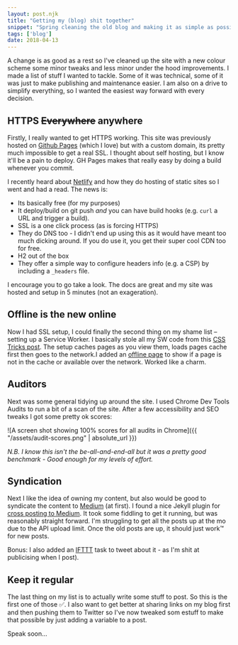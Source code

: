 ```yaml
---
layout: post.njk
title: "Getting my (blog) shit together"
snippet: "Spring cleaning the old blog and making it as simple as possible to publish"
tags: ['blog']
date: 2018-04-13
---
```


A change is as good as a rest so I've cleaned up the site with a new colour scheme some minor tweaks and less minor under the hood improvements. I made a list of stuff I wanted to tackle. Some of it was technical, some of it was just to make publishing and maintenance easier. I am also on a drive to simplify everything, so I wanted the easiest way forward with every decision.

## HTTPS ~~Everywhere~~ anywhere
Firstly, I really wanted to get HTTPS working. This site was previously hosted on [Github Pages](https://pages.github.com/) (which I love) but with a custom domain, its pretty much impossible to get a real SSL. I thought about self hosting, but I know it'll be a pain to deploy. GH Pages makes that really easy by doing a build whenever you commit. 

I recently heard about [Netlify](https://netlify.com) and how they do hosting of static sites so I went and had a read. The news is:

* Its basically free (for my purposes)
* It deploy/build on git push *and* you can have build hooks (e.g. ```curl``` a URL and trigger a build).
* SSL is a one click process (as is forcing HTTPS)
* They do DNS too - I didn't end up using this as it would have meant too much dicking around. If you do use it, you get their super cool CDN too for free.
* H2 out of the box
* They offer a simple way to configure headers info (e.g. a CSP) by including a ```_headers``` file.

I encourage you to go take a look. The docs are great and my site was hosted and setup in 5 minutes (not an exageration).

## Offline is the new online
Now I had SSL setup, I could finally the second thing on my shame list – setting up a Service Worker. I basically stole all my SW code from this [CSS Tricks post](https://css-tricks.com/serviceworker-for-offline/). The setup caches pages as you view them, loads pages cache first then goes to the network.I added an [offline page](/offline.html) to show if a page is not in the cache or available over the network. Worked like a charm. 

## Auditors
Next was some general tidying up around the site. I used Chrome Dev Tools Audits to run a bit of a scan of the site. After a few accessibility and SEO tweaks I got some pretty ok scores:

![A screen shot showing 100% scores for all audits in Chrome]({{ "/assets/audit-scores.png" | absolute_url }})

*N.B. I know this isn't the be-all-and-end-all but it was a pretty good benchmark - Good enough for my levels of effort.*

## Syndication
Next I like the idea of owning my content, but also would be good to syndicate the content to [Medium](https://medium.com/@matthewbeta) (at first). I found a nice Jekyll plugin for [cross posting to Medium](https://github.com/aarongustafson/jekyll-crosspost-to-medium). It took some fiddling to get it running, but was reasonably straight forward. I'm struggling to get all the posts up at the mo due to the API upload limit. Once the old posts are up, it should just work™️ for new posts.

Bonus: I also added an [IFTTT](https://ifttt.com) task to tweet about it - as I'm shit at publicising when I post).

## Keep it regular
The last thing on my list is to actually write some stuff to post. So this is the first one of those ✅. I also want to get better at sharing links on my blog first and then pushing them to Twitter so I've now tweaked som estuff to make that possible by just adding a variable to a post.

Speak soon&hellip;

